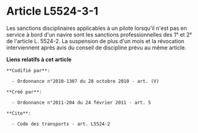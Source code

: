 # Article L5524-3-1

Les sanctions disciplinaires applicables à un pilote lorsqu'il n'est pas en service à bord d'un navire sont les sanctions
professionnelles des 1° et 2° de l'article L. 5524-2. La suspension de plus d'un mois et la révocation interviennent après
avis du conseil de discipline prévu au même article.

**Liens relatifs à cet article**

	**Codifié par**:

	  - Ordonnance n°2010-1307 du 28 octobre 2010 - art. (V)

	**Créé par**:

	  - Ordonnance n°2011-204 du 24 février 2011 - art. 5

	**Cite**:

	  - Code des transports - art. L5524-2
